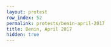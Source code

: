 ```yaml
---
layout: protest
row_index: 52
permalink: protests/benin-april-2017
title: Benin, April 2017
hidden: true
---
```

